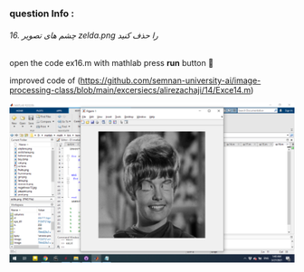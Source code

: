 
### question Info :

###### 16. چشم های تصویر zelda.png را حذف کنید
open the code ex16.m with mathlab press **run** button :rocket: 


improved code of (https://github.com/semnan-university-ai/image-processing-class/blob/main/excersiecs/alirezachaji/14/Exce14.m)

![img](https://github.com/semnan-university-ai/image-processing-class/blob/main/excersiecs/mohammadhoseinazad/16/ex16.png)

